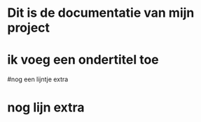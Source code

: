 # Dit is de documentatie van mijn project
# ik voeg een ondertitel toe
#nog een lijntje extra
# nog lijn extra